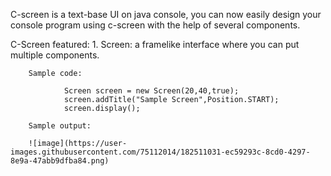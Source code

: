 C-screen is a text-base UI on java console, you can now easily design your console program using c-screen with the help of several components.

C-Screen featured:
        1. Screen: a framelike interface where you can put multiple components.
        
        Sample code:
        
                Screen screen = new Screen(20,40,true);
                screen.addTitle("Sample Screen",Position.START);
                screen.display();
                
        Sample output:
        
        ![image](https://user-images.githubusercontent.com/75112014/182511031-ec59293c-8cd0-4297-8e9a-47abb9dfba84.png)

        
        
        



        
